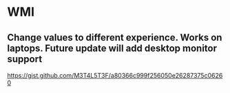 # WMI
## Change values to different experience. Works on laptops. Future update will add desktop monitor support
https://gist.github.com/M3T4L5T3F/a80366c999f256050e26287375c06260
